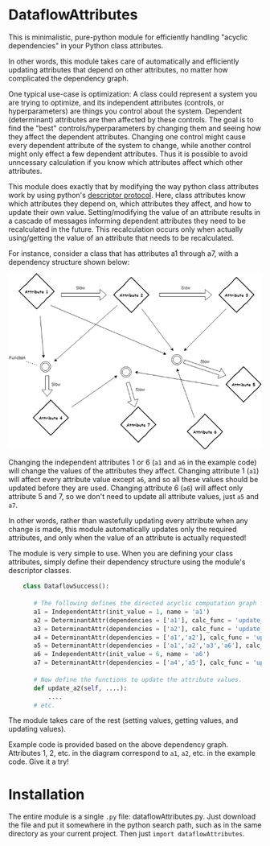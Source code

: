 # DataflowAttributes
This is minimalistic, pure-python module for efficiently handling "acyclic dependencies" in your Python class attributes.

In other words, this module takes care of automatically and efficiently updating attributes that depend on other attributes, no matter how complicated the dependency graph. 

One typical use-case is optimization: A class could represent a system you are trying to optimize, and its independent attributes (controls, or hyperparameters) are things you control about the system. Dependent (determinant) attributes are then affected by these controls. The goal is to find the "best" controls/hyperparameters by changing them and seeing how they affect the dependent attributes. Changing one control might cause every dependent attribute of the system to change, while another control might only effect a few dependent attributes. Thus it is possible to avoid unncessary calculation if you know which attributes affect which other attributes.

This module does exactly that by modifying the way python class attributes work by using python's [descriptor protocol](https://docs.python.org/3/howto/descriptor.html). Here, class attributes know which attributes they depend on, which attributes they affect, and how to update their own value. Setting/modifying the value of an attribute results in a cascade of messages informing dependent attributes they need to be recalculated in the future. This recalculation occurs only when actually using/getting the value of an attribute that needs to be recalculated.

For instance, consider a class that has attributes a1 through a7, with a dependency structure shown below:

![Graph of Example](acyclic_dependency_example_pic.png)

Changing the independent attributes 1 or 6 (`a1` and `a6` in the example code) will change the values of the attributes they affect. Changing attribute 1 (`a1`) will affect every attribute value except `a6`, and so all these values should be updated before they are used. Changing attribute 6 (`a6`) will affect only attribute 5 and 7, so we don't need to update all attribute values, just `a5` and `a7`.

In other words, rather than wastefully updating every attribute when any change is made, this module automatically updates only the required attributes, and only when the value of an attribute is actually requested!

The module is very simple to use. When you are defining your class attributes, simply define their dependency structure using the module's descriptor classes. 
 
 ```python
     class DataflowSuccess():
    
        # The following defines the directed acyclic computation graph for these attributes.
        a1 = IndependentAttr(init_value = 1, name = 'a1')
        a2 = DeterminantAttr(dependencies = ['a1'], calc_func = 'update_a2', name = 'a2')
        a3 = DeterminantAttr(dependencies = ['a2'], calc_func = 'update_a3', name = 'a3')
        a4 = DeterminantAttr(dependencies = ['a1','a2'], calc_func = 'update_a4', name = 'a4')
        a5 = DeterminantAttr(dependencies = ['a1','a2','a3','a6'], calc_func = 'update_a5', name = 'a5')
        a6 = IndependentAttr(init_value = 6, name = 'a6')
        a7 = DeterminantAttr(dependencies = ['a4','a5'], calc_func = 'update_a7', name = 'a7')
        
        # Now define the functions to update the attribute values.
        def update_a2(self, ....):
            ....
        # etc.
 ```
The module takes care of the rest (setting values, getting values, and updating values).

Example code is provided based on the above dependency graph. Attributes 1, 2, etc. in the diagram correspond to `a1`, `a2`, etc. in the example code. Give it a try!

# Installation
The entire module is a single `.py` file: dataflowAttributes.py. Just download the file and put it somewhere in the python search path, such as in the same directory as your current project. Then just `import dataflowAttributes`.
